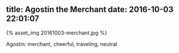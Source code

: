 title: Agostin the Merchant
date: 2016-10-03 22:01:07
---
{% asset_img 20161003-merchant.jpg %}

Agostin: merchant, cheerful, traveling, neutral
